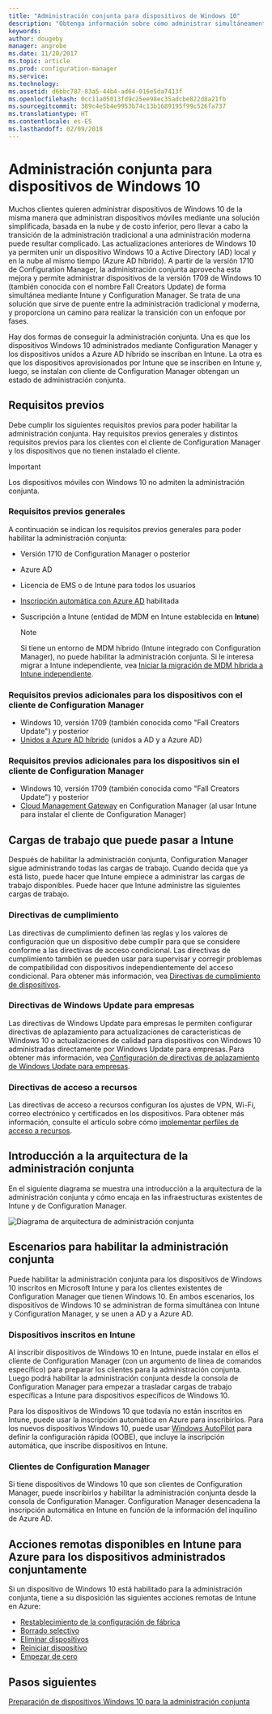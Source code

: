 ```yaml
---
title: "Administración conjunta para dispositivos de Windows 10"
description: "Obtenga información sobre cómo administrar simultáneamente dispositivos Windows 10 mediante Configuration Manager y Microsoft Intune."
keywords: 
author: dougeby
manager: angrobe
ms.date: 11/20/2017
ms.topic: article
ms.prod: configuration-manager
ms.service: 
ms.technology: 
ms.assetid: d6bbc787-83a5-44b4-ad64-016e5da7413f
ms.openlocfilehash: 0cc11a05013fd9c25ee98ec35adcbe822d8a21fb
ms.sourcegitcommit: 389c4e5b4e9953b74c13b1689195f99c526fa737
ms.translationtype: HT
ms.contentlocale: es-ES
ms.lasthandoff: 02/09/2018
---
```

# <a name="co-management-for-windows-10-devices"></a>Administración conjunta para dispositivos de Windows 10    
<!-- 1350871 -->
Muchos clientes quieren administrar dispositivos de Windows 10 de la misma manera que administran dispositivos móviles mediante una solución simplificada, basada en la nube y de costo inferior, pero llevar a cabo la transición de la administración tradicional a una administración moderna puede resultar complicado. Las actualizaciones anteriores de Windows 10 ya permiten unir un dispositivo Windows 10 a Active Directory (AD) local y en la nube al mismo tiempo (Azure AD híbrido). A partir de la versión 1710 de Configuration Manager, la administración conjunta aprovecha esta mejora y permite administrar dispositivos de la versión 1709 de Windows 10 (también conocida con el nombre Fall Creators Update) de forma simultánea mediante Intune y Configuration Manager. Se trata de una solución que sirve de puente entre la administración tradicional y moderna, y proporciona un camino para realizar la transición con un enfoque por fases. 

Hay dos formas de conseguir la administración conjunta.  Una es que los dispositivos Windows 10 administrados mediante Configuration Manager y los dispositivos unidos a Azure AD híbrido se inscriban en Intune. La otra es que los dispositivos aprovisionados por Intune que se inscriben en Intune y, luego, se instalan con cliente de Configuration Manager obtengan un estado de administración conjunta.

## <a name="prerequisites"></a>Requisitos previos
Debe cumplir los siguientes requisitos previos para poder habilitar la administración conjunta. Hay requisitos previos generales y distintos requisitos previos para los clientes con el cliente de Configuration Manager y los dispositivos que no tienen instalado el cliente.

> [!IMPORTANT]
> Los dispositivos móviles con Windows 10 no admiten la administración conjunta.

### <a name="general-prerequisites"></a>Requisitos previos generales
A continuación se indican los requisitos previos generales para poder habilitar la administración conjunta:  

- Versión 1710 de Configuration Manager o posterior
- Azure AD
- Licencia de EMS o de Intune para todos los usuarios
- [Inscripción automática con Azure AD](https://docs.microsoft.com/intune/windows-enroll#enable-windows-10-automatic-enrollment) habilitada
- Suscripción a Intune &#40;entidad de MDM en Intune establecida en **Intune**&#41;


   > [!Note]  
   > Si tiene un entorno de MDM híbrido (Intune integrado con Configuration Manager), no puede habilitar la administración conjunta. Si le interesa migrar a Intune independiente, vea [Iniciar la migración de MDM híbrida a Intune independiente](/sccm/mdm/deploy-use/migrate-hybridmdm-to-intunesa).

### <a name="additional-prerequisites-for-devices-with-the-configuration-manager-client"></a>Requisitos previos adicionales para los dispositivos con el cliente de Configuration Manager
- Windows 10, versión 1709 (también conocida como "Fall Creators Update") y posterior
- [Unidos a Azure AD híbrido](https://docs.microsoft.com/azure/active-directory/device-management-hybrid-azuread-joined-devices-setup) (unidos a AD y a Azure AD)

### <a name="additional-prerequisites-for-devices-without-the-configuration-manager-client"></a>Requisitos previos adicionales para los dispositivos sin el cliente de Configuration Manager
- Windows 10, versión 1709 (también conocida como "Fall Creators Update") y posterior
- [Cloud Management Gateway](/sccm/core/clients/manage/manage-clients-internet#cloud-management-gateway) en Configuration Manager (al usar Intune para instalar el cliente de Configuration Manager)

## <a name="workloads-you-can-switch-to-intune"></a>Cargas de trabajo que puede pasar a Intune
Después de habilitar la administración conjunta, Configuration Manager sigue administrando todas las cargas de trabajo. Cuando decida que ya está listo, puede hacer que Intune empiece a administrar las cargas de trabajo disponibles. Puede hacer que Intune administre las siguientes cargas de trabajo.   

### <a name="compliance-policies"></a>Directivas de cumplimiento
Las directivas de cumplimiento definen las reglas y los valores de configuración que un dispositivo debe cumplir para que se considere conforme a las directivas de acceso condicional. Las directivas de cumplimiento también se pueden usar para supervisar y corregir problemas de compatibilidad con dispositivos independientemente del acceso condicional. Para obtener más información, vea [Directivas de cumplimiento de dispositivos](/sccm/mdm/deploy-use/device-compliance-policies).  

### <a name="windows-update-for-business-policies"></a>Directivas de Windows Update para empresas
Las directivas de Windows Update para empresas le permiten configurar directivas de aplazamiento para actualizaciones de características de Windows 10 o actualizaciones de calidad para dispositivos con Windows 10 administradas directamente por Windows Update para empresas. Para obtener más información, vea [Configuración de directivas de aplazamiento de Windows Update para empresas](/sccm/sum/deploy-use/integrate-windows-update-for-business-windows-10#configure-windows-update-for-business-deferral-policies).  

### <a name="resource-access-policies"></a>Directivas de acceso a recursos
Las directivas de acceso a recursos configuran los ajustes de VPN, Wi-Fi, correo electrónico y certificados en los dispositivos. Para obtener más información, consulte el artículo sobre cómo [implementar perfiles de acceso a recursos](/sccm/protect/deploy-use/deploy-wifi-vpn-email-cert-profiles).

## <a name="architectural-overview-for-co-management"></a>Introducción a la arquitectura de la administración conjunta
En el siguiente diagrama se muestra una introducción a la arquitectura de la administración conjunta y cómo encaja en las infraestructuras existentes de Intune y de Configuration Manager.

![Diagrama de arquitectura de administración conjunta](./media/co-management-arch.svg)

## <a name="scenarios-to-enable-co-management"></a>Escenarios para habilitar la administración conjunta  
Puede habilitar la administración conjunta para los dispositivos de Windows 10 inscritos en Microsoft Intune y para los clientes existentes de Configuration Manager que tienen Windows 10. En ambos escenarios, los dispositivos de Windows 10 se administran de forma simultánea con Intune y Configuration Manager, y se unen a AD y a Azure AD.  

### <a name="devices-enrolled-in-intune"></a>Dispositivos inscritos en Intune  
Al inscribir dispositivos de Windows 10 en Intune, puede instalar en ellos el cliente de Configuration Manager (con un argumento de línea de comandos específico) para preparar los clientes para la administración conjunta. Luego podrá habilitar la administración conjunta desde la consola de Configuration Manager para empezar a trasladar cargas de trabajo específicas a Intune para dispositivos específicos de Windows 10.  

Para los dispositivos de Windows 10 que todavía no están inscritos en Intune, puede usar la inscripción automática en Azure para inscribirlos. Para los nuevos dispositivos Windows 10, puede usar [Windows AutoPilot](https://docs.microsoft.com/intune/enrollment-autopilot) para definir la configuración rápida (OOBE), que incluye la inscripción automática, que inscribe dispositivos en Intune.  

### <a name="configuration-manager-clients"></a>Clientes de Configuration Manager
Si tiene dispositivos de Windows 10 que son clientes de Configuration Manager, puede inscribirlos y habilitar la administración conjunta desde la consola de Configuration Manager. Configuration Manager desencadena la inscripción automática en Intune en función de la información del inquilino de Azure AD.  


## <a name="remote-actions-available-in-intune-on-azure-for-co-managed-devices"></a>Acciones remotas disponibles en Intune para Azure para los dispositivos administrados conjuntamente
Si un dispositivo de Windows 10 está habilitado para la administración conjunta, tiene a su disposición las siguientes acciones remotas de Intune en Azure:  
- [Restablecimiento de la configuración de fábrica](https://docs.microsoft.com/intune/devices-wipe#factory-reset)
- [Borrado selectivo](https://docs.microsoft.com/intune/apps-selective-wipe)
- [Eliminar dispositivos](https://docs.microsoft.com/intune/devices-wipe#delete-devices-from-the-azure-active-directory-portal)
- [Reiniciar dispositivo](https://docs.microsoft.com/intune/device-restart)
- [Empezar de cero](https://docs.microsoft.com/intune/device-fresh-start)

## <a name="next-steps"></a>Pasos siguientes
[Preparación de dispositivos Windows 10 para la administración conjunta](co-management-prepare.md)